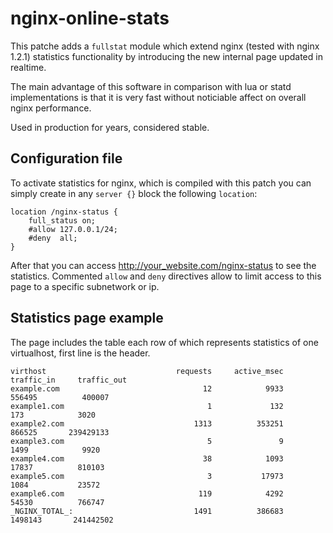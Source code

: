 # nginx-online-stats
This patche adds a ```fullstat``` module which extend nginx (tested with nginx 1.2.1) statistics functionality by introducing the new internal page updated in realtime.

The main advantage of this software in comparison with lua or statd implementations is that it is very fast without noticiable affect on overall nginx performance.

Used in production for years, considered stable.

## Configuration file

To activate statistics for nginx, which is compiled with this patch you can simply create in any ```server {}``` block the following ```location```:

```
location /nginx-status {
    full_status on;
    #allow 127.0.0.1/24;
    #deny  all;
}
```

After that you can access http://your_website.com/nginx-status to see the statistics. Commented ```allow``` and ```deny``` directives allow to limit access to this page to a specific subnetwork or ip.

## Statistics page example

The page includes the table each row of which represents statistics of one virtualhost, first line is the header.

```
virthost                             requests     active_msec      traffic_in     traffic_out
example.com                                12            9933          556495          400007
example1.com                                1             132             173            3020
example2.com                             1313          353251          866525       239429133
example3.com                                5               9            1499            9920
example4.com                               38            1093           17837          810103
example5.com                                3           17973            1084           23572
example6.com                              119            4292           54530          766747
_NGINX_TOTAL_:                           1491          386683         1498143       241442502

```
